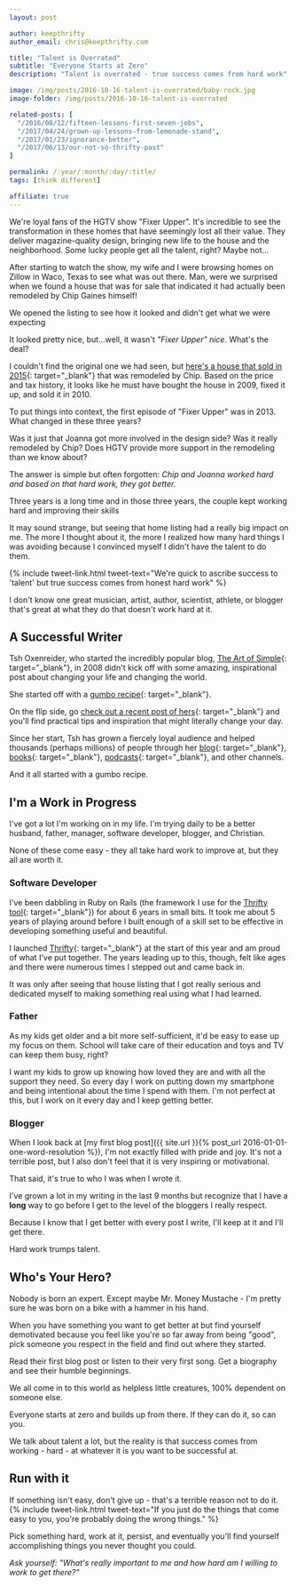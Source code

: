 ```yaml
---
layout: post

author: keepthrifty
author_email: chris@keepthrifty.com

title: "Talent is Overrated"
subtitle: "Everyone Starts at Zero"
description: "Talent is overrated - true success comes from hard work"

image: /img/posts/2016-10-16-talent-is-overrated/baby-rock.jpg
image-folder: /img/posts/2016-10-16-talent-is-overrated

related-posts: [
  "/2016/08/12/fifteen-lessons-first-seven-jobs",
  "/2017/04/24/grown-up-lessons-from-lemonade-stand",
  "/2017/01/23/ignorance-better",
  "/2017/06/13/our-not-so-thrifty-past"
]

permalink: /:year/:month/:day/:title/
tags: [think different]

affiliate: true
---
```


We're loyal fans of the HGTV show "Fixer Upper". It's incredible to see the transformation in these homes that have seemingly lost all their value. They deliver magazine-quality design, bringing new life to the house and the neighborhood. Some lucky people get all the talent, right? Maybe not...

After starting to watch the show, my wife and I were browsing homes on Zillow in Waco, Texas to see what was out there. Man, were we surprised when we found a house that was for sale that indicated it had actually been remodeled by Chip Gaines himself!

We opened the listing to see how it looked and didn't get what we were expecting

It looked pretty nice, but...well, it wasn't _"Fixer Upper" nice_. What's the deal?

I couldn't find the original one we had seen, but [here's a house that sold in 2015](http://www.zillow.com/homedetails/3204-Pioneer-Cir-Waco-TX-76712/52067623_zpid/){: target="_blank"} that was remodeled by Chip. Based on the price and tax history, it looks like he must have bought the house in 2009, fixed it up, and sold it in 2010.

To put things into context, the first episode of "Fixer Upper" was in 2013. What changed in these three years?

Was it just that Joanna got more involved in the design side? Was it really remodeled by Chip? Does HGTV provide more support in the remodeling than we know about?

The answer is simple but often forgotten: _Chip and Joanna worked hard and based on that hard work, they got better._

Three years is a long time and in those three years, the couple kept working hard and improving their skills

It may sound strange, but seeing that home listing had a really big impact on me. The more I thought about it, the more I realized how many hard things I was avoiding because I convinced myself I didn't have the talent to do them.

{% include tweet-link.html tweet-text="We're quick to ascribe success to 'talent' but true success comes from honest hard work" %}

I don't know one great musician, artist, author, scientist, athlete, or blogger that's great at what they do that doesn't work hard at it.

## A Successful Writer ##

Tsh Oxenreider, who started the incredibly popular blog, [The Art of Simple](http://theartofsimple.net/){: target="_blank"}, in 2008 didn't kick off with some amazing, inspirational post about changing your life and changing the world.

She started off with a [gumbo recipe](http://theartofsimple.net/crock-pot-chicken-and-sausage-gumbo/){: target="_blank"}.

On the flip side, go [check out a recent post of hers](http://theartofsimple.net/permissiontorest/){: target="_blank"} and you'll find practical tips and inspiration that might literally change your day.

Since her start, Tsh has grown a fiercely loyal audience and helped thousands (perhaps millions) of people through her [blog](http://theartofsimple.net/){: target="_blank"}, [books](https://www.amazon.com/Tsh-Oxenreider/e/B003GMBD32/ref=sr_ntt_srch_lnk_1?qid=1476582139&sr=8-1){: target="_blank"}, [podcasts](http://theartofsimple.net/thepodcast/){: target="_blank"}, and other channels.

And it all started with a gumbo recipe.

## I'm a Work in Progress ##

I've got a lot I'm working on in my life. I'm trying daily to be a better husband, father, manager, software developer, blogger, and Christian.

None of these come easy - they all take hard work to improve at, but they all are worth it.

### Software Developer ###

I've been dabbling in Ruby on Rails (the framework I use for the [Thrifty tool]({{site.url}}/thrifty){: target="_blank"}) for about 6 years in small bits. It took me about 5 years of playing around before I built enough of a skill set to be effective in developing something useful and beautiful.

I launched [Thrifty]({{site.url}}/thrifty){: target="_blank"} at the start of this year and am proud of what I've put together. The years leading up to this, though, felt like ages and there were numerous times I stepped out and came back in.

It was only after seeing that house listing that I got really serious and dedicated myself to making something real using what I had learned.

### Father ###

As my kids get older and a bit more self-sufficient, it'd be easy to ease up my focus on them. School will take care of their education and toys and TV can keep them busy, right?

I want my kids to grow up knowing how loved they are and with all the support they need. So every day I work on putting down my smartphone and being intentional about the time I spend with them. I'm not perfect at this, but I work on it every day and I keep getting better.

### Blogger ###

When I look back at [my first blog post]({{ site.url }}{% post_url 2016-01-01-one-word-resolution %}), I'm not exactly filled with pride and joy. It's not a terrible post, but I also don't feel that it is very inspiring or motivational.

That said, it's true to who I was when I wrote it.

I've grown a lot in my writing in the last 9 months but recognize that I have a __long__ way to go before I get to the level of the bloggers I really respect.

Because I know that I get better with every post I write, I'll keep at it and I'll get there.

Hard work trumps talent.

## Who's Your Hero? ##

Nobody is born an expert. Except maybe Mr. Money Mustache - I'm pretty sure he was born on a bike with a hammer in his hand.

When you have something you want to get better at but find yourself demotivated because you feel like you're so far away from being "good", pick someone you respect in the field and find out where they started.

Read their first blog post or listen to their very first song. Get a biography and see their humble beginnings.

We all come in to this world as helpless little creatures, 100% dependent on someone else.

Everyone starts at zero and builds up from there. If they can do it, so can you.

We talk about talent a lot, but the reality is that success comes from working - hard - at whatever it is you want to be successful at.

## Run with it ##

If something isn't easy, don't give up - that's a terrible reason not to do it. {% include tweet-link.html tweet-text="If you just do the things that come easy to you, you're probably doing the wrong things." %}

Pick something hard, work at it, persist, and eventually you'll find yourself accomplishing things you never thought you could.

_Ask yourself: "What's really important to me and how hard am I willing to work to get there?"_

